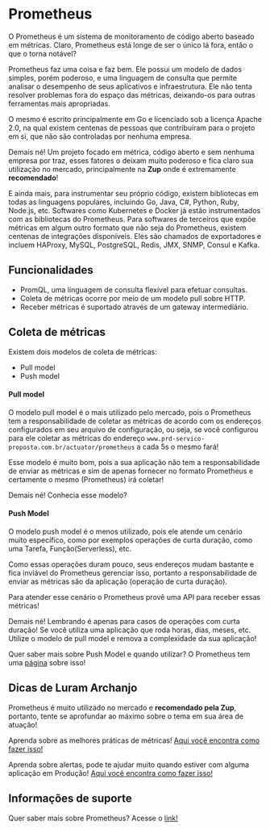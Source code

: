 # Prometheus

O Prometheus é um sistema de monitoramento de código aberto baseado em métricas. Claro, Prometheus está longe de ser o 
único lá fora, então o que o torna notável?

Prometheus faz uma coisa e faz bem. Ele possui um modelo de dados simples, porém poderoso, e uma linguagem de consulta 
que permite analisar o desempenho de seus aplicativos e infraestrutura. Ele não tenta resolver problemas fora do espaço 
das métricas, deixando-os para outras ferramentas mais apropriadas.

O mesmo é escrito principalmente em Go e licenciado sob a licença Apache 2.0, na qual existem centenas de pessoas que 
contribuíram para o projeto em si, que não são controladas por nenhuma empresa.

Demais né! Um projeto focado em métrica, código aberto e sem nenhuma empresa por traz, esses fatores o deixam muito 
poderoso e fica claro sua utilização no mercado, principalmente na **Zup** onde é extremamente **recomendado**!

E ainda mais, para instrumentar seu próprio código, existem bibliotecas em todas as linguagens populares, incluindo Go, 
Java, C#, Python, Ruby, Node.js, etc. Softwares como Kubernetes e Docker já estão instrumentados com as bibliotecas do 
Prometheus. Para softwares de terceiros que expõe métricas em algum outro formato que não seja do Prometheus, existem 
centenas de integrações disponíveis. Eles são chamados de exportadores e incluem HAProxy, MySQL, PostgreSQL, Redis, 
JMX, SNMP, Consul e Kafka.

## Funcionalidades

* PromQL, uma linguagem de consulta flexível para efetuar consultas.
* Coleta de métricas ocorre por meio de um modelo pull sobre HTTP.
* Receber métricas é suportado através de um gateway intermediário.

## Coleta de métricas

Existem dois modelos de coleta de métricas:

- Pull model
- Push model

#### Pull model

O modelo pull model é o mais utilizado pelo mercado, pois o Prometheus tem a responsabilidade de coletar as métricas de 
acordo com os endereços configurados em seu arquivo de configuração, ou seja, se você configurou para ele coletar as métricas 
do endereço `www.prd-servico-proposta.com.br/actuator/prometheus` a cada 5s o mesmo fará!

Esse modelo é muito bom, pois a sua aplicação não tem a responsabilidade de enviar as métricas e sim de apenas fornecer 
no formato Prometheus e certamente o mesmo (Prometheus) irá coletar!

Demais né! Conhecia esse modelo?

#### Push Model

O modelo push model é o menos utilizado, pois ele atende um cenário muito específico, como por exemplos operações de 
curta duração, como uma Tarefa, Função(Serverless), etc.

Como essas operações duram pouco, seus endereços mudam bastante e fica inviável do Prometheus gerenciar isso, portanto a 
responsabilidade de enviar as métricas são da aplicação (operação de curta duração).

Para atender esse cenário o Prometheus provê uma API para receber essas métricas!

Demais né! Lembrando é apenas para casos de operações com curta duração! Se você utiliza uma aplicação que roda horas, 
dias, meses, etc. Utilize o modelo de pull model e remova a complexidade da sua aplicação!

Quer saber mais sobre Push Model e quando utilizar? O Prometheus tem uma [página](https://prometheus.io/docs/practices/pushing/) sobre isso!

## Dicas de Luram Archanjo

Prometheus é muito utilizado no mercado e **recomendado pela Zup**, portanto, tente se aprofundar ao 
máximo sobre o tema em sua área de atuação!

Aprenda sobre as melhores práticas de métricas! [Aqui você encontra como fazer isso!](https://prometheus.io/docs/practices/naming/)

Aprenda sobre alertas, pode te ajudar muito quando estiver com alguma aplicação em Produção! [Aqui você encontra como fazer isso!](https://prometheus.io/docs/alerting/latest/overview/)

## Informações de suporte

Quer saber mais sobre Prometheus? Acesse o [link!](https://prometheus.io/)